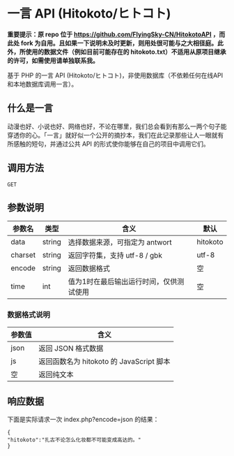 # 一言 API (Hitokoto/ヒトコト)
**重要提示：原 repo 位于 https://github.com/FlyingSky-CN/HitokotoAPI ，而此处 fork 为自用。且如果一下说明未及时更新，则用处很可能与之大相径庭。此外，所使用的数据文件（例如目前可能存在的 hitokoto.txt）不适用从原项目继承的许可，如需使用请单独联系我。**

基于 PHP 的一言 API (Hitokoto/ヒトコト)，非使用数据库（不依赖任何在线API和本地数据库调用一言）。
## 什么是一言
动漫也好、小说也好、网络也好，不论在哪里，我们总会看到有那么一两个句子能穿透你的心。「一言」就好似一个公开的摘抄本，我们在此记录那些让人一眼就有所感触的短句，并通过公共 API 的形式使你能够在自己的项目中调用它们。
## 调用方法
`GET`
## 参数说明
| 参数名  | 类型   | 含义                                    | 默认     |
| ------- | ------ | --------------------------------------- | -------- |
| data    | string | 选择数据来源，可指定为 antwort          | hitokoto |
| charset | string | 返回字符集，支持 utf-8 / gbk            | utf-8    |
| encode  | string | 返回数据格式                            | 空       |
| time    | int    | 值为1时在最后输出运行时间，仅供测试使用 | 空       |
### 数据格式说明
| 参数值 | 含义                                     |
| ------ | ---------------------------------------- |
| json   | 返回 JSON 格式数据                       |
| js     | 返回函数名为 hitokoto 的 JavaScript 脚本 |
| 空     | 返回纯文本                               |
## 响应数据
下面是实际请求一次 index.php?encode=json 的结果：
```
{
"hitokoto":"扎古不论怎么化妆都不可能变成高达的。"
}
```
